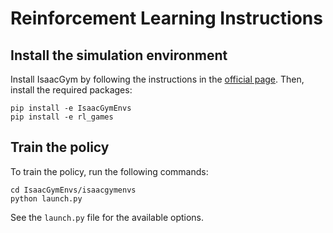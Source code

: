 # Reinforcement Learning Instructions

## Install the simulation environment

Install IsaacGym by following the instructions in the [official page](https://developer.nvidia.com/isaac-gym).
Then, install the required packages:
```
pip install -e IsaacGymEnvs
pip install -e rl_games
```

## Train the policy

To train the policy, run the following commands:
```
cd IsaacGymEnvs/isaacgymenvs
python launch.py
```
See the `launch.py` file for the available options.


